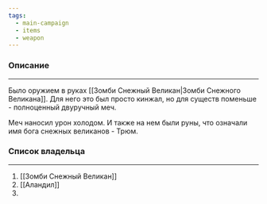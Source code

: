 ```yaml
---
tags:
  - main-campaign
  - items
  - weapon
---
```

### Описание
---
Было оружием в руках [[Зомби Снежный Великан|Зомби Снежного Великана]]. Для него это был просто кинжал, но для существ поменьше - полноценный двуручный меч.  

Меч наносил урон холодом. И также на нем были руны, что означали имя бога снежных великанов - Трюм.  

### Список владельца
---
1. [[Зомби Снежный Великан]]
2. [[Аландил]]
3. 